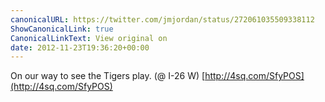 ```yaml
---
canonicalURL: https://twitter.com/jmjordan/status/272061035509338112
ShowCanonicalLink: true
CanonicalLinkText: View original on
date: 2012-11-23T19:36:20+00:00
---
```

On our way to see the Tigers play. (@ I-26 W) [http://4sq.com/SfyPOS](http://4sq.com/SfyPOS)